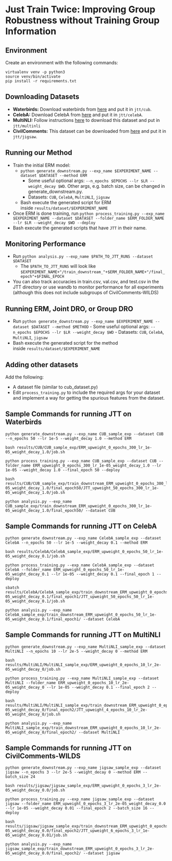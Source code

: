 # Just Train Twice: Improving Group Robustness without Training Group Information

## Environment

Create an environment with the following commands:
```
virtualenv venv -p python3
source venv/bin/activate
pip install -r requirements.txt
```

## Downloading Datasets

- **Waterbirds:** Download waterbirds from [here](https://nlp.stanford.edu/data/dro/waterbird_complete95_forest2water2.tar.gz) and put it in `jtt/cub`.
- **CelebA:** Download CelebA from [here](https://www.kaggle.com/jessicali9530/celeba-dataset) and put it in `jtt/celebA`.
- **MultiNLI:** Follow instructions [here](https://github.com/kohpangwei/group_DRO#multinli-with-annotated-negations) to download this dataset and put in `jtt/multinli`
- **CivilComments:** This dataset can be downloaded from [here](https://worksheets.codalab.org/rest/bundles/0x8cd3de0634154aeaad2ee6eb96723c6e/contents/blob/) and put it in `jtt/jigsaw`.

## **Running our Method**

- Train the initial ERM model:
    - `python generate_downstream.py --exp_name $EXPERIMENT_NAME --dataset $DATASET --method ERM`
        - Some useful optional args: `--n_epochs $EPOCHS --lr $LR --weight_decay $WD`. Other args, e.g. batch size, can be changed in generate_downstream.py.
        - Datasets: `CUB`, `CelebA`, `MultiNLI`, `jigsaw`
    - Bash execute the generated script for ERM inside `results/dataset/$EXPERIMENT_NAME`
- Once ERM is done training, run `python process_training.py --exp_name $EXPERIMENT_NAME --dataset $DATASET --folder_name $ERM_FOLDER_NAME --lr $LR --weight_decay $WD --deploy`
- Bash execute the generated scripts that have `JTT` in their name.

## Monitoring Performance

- Run `python analysis.py --exp_name $PATH_TO_JTT_RUNS --dataset $DATASET`
    - The `$PATH_TO_JTT_RUNS` will look like `$EXPERIMENT_NAME+"/train_downstream_"+$ERM_FOLDER_NAME+"/final_epoch"+$FINAL_EPOCH`
- You can also track accuracies in train.csv, val.csv, and test.csv in the JTT directory or use wandb to monitor performance for all experiments (although this does not include subgroups of CivilComments-WILDS)

## Running ERM, Joint DRO, or Group DRO
- Run `python generate_downstream.py --exp_name $EXPERIMENT_NAME --dataset $DATASET --method $METHOD`
        - Some useful optional args: `--n_epochs $EPOCHS --lr $LR --weight_decay $WD`
        - Datasets: `CUB`, `CelebA`, `MultiNLI`, `jigsaw`
- Bash execute the generated script for the method inside `results/dataset/$EXPERIMENT_NAME`

## **Adding other datasets**

Add the following:

- A dataset file (similar to cub_dataset.py)
- Edit `process_training.py` to include the required args for your dataset and implement a way for getting the spurious features from the dataset.

## Sample Commands for running JTT on Waterbirds

```
python generate_downstream.py --exp_name CUB_sample_exp --dataset CUB --n_epochs 50 --lr 1e-5 --weight_decay 1.0 --method ERM

bash results/CUB/CUB_sample_exp/ERM_upweight_0_epochs_300_lr_1e-05_weight_decay_1.0/job.sh

python process_training.py --exp_name CUB_sample_exp --dataset CUB --folder_name ERM_upweight_0_epochs_300_lr_1e-05_weight_decay_1.0 --lr 1e-05 --weight_decay 1.0 --final_epoch 50 --deploy

bash results/CUB/CUB_sample_exp/train_downstream_ERM_upweight_0_epochs_300_lr_1e-05_weight_decay_1.0/final_epoch50/JTT_upweight_50_epochs_300_lr_1e-05_weight_decay_1.0/job.sh

python analysis.py --exp_name CUB_sample_exp/train_downstream_ERM_upweight_0_epochs_300_lr_1e-05_weight_decay_1.0/final_epoch50/ --dataset CUB
```

## Sample Commands for running JTT on CelebA

```
python generate_downstream.py --exp_name CelebA_sample_exp --dataset CelebA --n_epochs 50 --lr 1e-5 --weight_decay 0.1 --method ERM

bash results/CelebA/CelebA_sample_exp/ERM_upweight_0_epochs_50_lr_1e-05_weight_decay_0.1/job.sh

python process_training.py --exp_name CelebA_sample_exp --dataset CelebA --folder_name ERM_upweight_0_epochs_50_lr_1e-05_weight_decay_0.1 --lr 1e-05 --weight_decay 0.1 --final_epoch 1 --deploy

sbatch results/CelebA/CelebA_sample_exp/train_downstream_ERM_upweight_0_epochs_50_lr_1e-05_weight_decay_0.1/final_epoch1/JTT_upweight_50_epochs_50_lr_1e-05_weight_decay_0.1/job.sh

python analysis.py --exp_name CelebA_sample_exp/train_downstream_ERM_upweight_0_epochs_50_lr_1e-05_weight_decay_0.1/final_epoch1/ --dataset CelebA
```


## Sample Commands for running JTT on MultiNLI

```
python generate_downstream.py --exp_name MultiNLI_sample_exp --dataset MultiNLI --n_epochs 10 --lr 2e-5 --weight_decay 0 --method ERM

bash results/MultiNLI/MultiNLI_sample_exp/ERM_upweight_0_epochs_10_lr_2e-05_weight_decay_0/job.sh

python process_training.py --exp_name MultiNLI_sample_exp --dataset MultiNLI --folder_name ERM_upweight_0_epochs_10_lr_2e-05_weight_decay_0 --lr 1e-05 --weight_decay 0.1 --final_epoch 2 --deploy

bash results/MultiNLI/MultiNLI_sample_exp/train_downstream_ERM_upweight_0_epochs_10_lr_2e-05_weight_decay_0/final_epoch2/JTT_upweight_4_epochs_10_lr_2e-05_weight_decay_0/job.sh

python analysis.py --exp_name MultiNLI_sample_exp/train_downstream_ERM_upweight_0_epochs_10_lr_2e-05_weight_decay_0/final_epoch2/ --dataset MultiNLI
```


## Sample Commands for running JTT on CivilComments-WILDS

```
python generate_downstream.py --exp_name jigsaw_sample_exp --dataset jigsaw --n_epochs 3 --lr 2e-5 --weight_decay 0 --method ERM --batch_size 24

bash results/jigsaw/jigsaw_sample_exp/ERM_upweight_0_epochs_3_lr_2e-05_weight_decay_0.0/job.sh

python process_training.py --exp_name jigsaw_sample_exp --dataset jigsaw --folder_name ERM_upweight_0_epochs_3_lr_2e-05_weight_decay_0.0 --lr 1e-05 --weight_decay 0.01 --final_epoch 2 --batch_size 16 --deploy

bash results/jigsaw/jigsaw_sample_exp/train_downstream_ERM_upweight_0_epochs_3_lr_2e-05_weight_decay_0.0/final_epoch2/JTT_upweight_6_epochs_3_lr_1e-05_weight_decay_0.01/job.sh

python analysis.py --exp_name jigsaw_sample_exp/train_downstream_ERM_upweight_0_epochs_3_lr_2e-05_weight_decay_0.0/final_epoch2/ --dataset jigsaw
```
